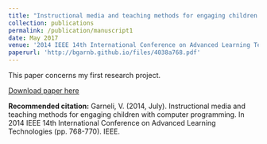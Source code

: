```yaml
---
title: "Instructional media and teaching methods for engaging children with computer programming"
collection: publications
permalink: /publication/manuscript1
date: May 2017
venue: '2014 IEEE 14th International Conference on Advanced Learning Technologies'
paperurl: 'http://bgarnb.github.io/files/4038a768.pdf'
---
```

This paper concerns my first research project.

[Download paper here](http://bgarnb.github.io/files/4038a768.pdf)

<b> Recommended citation:</b> Garneli, V. (2014, July). Instructional media and teaching methods for engaging children with computer programming. In 2014 IEEE 14th International Conference on Advanced Learning Technologies (pp. 768-770). IEEE.

